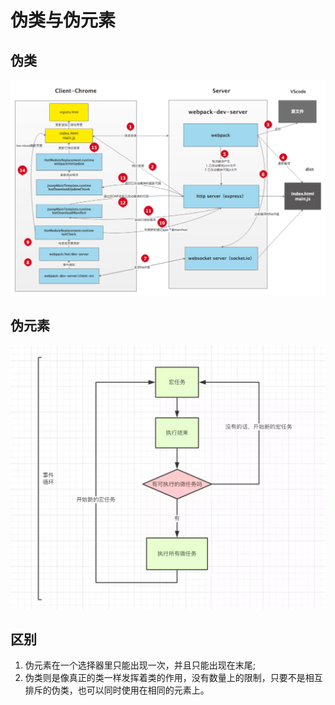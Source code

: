 # 伪类与伪元素

## 伪类

![](../../.gitbook/assets/image%20%28198%29.png)

## 伪元素

![](../../.gitbook/assets/image%20%2856%29.png)

## 区别

1. 伪元素在一个选择器里只能出现一次，并且只能出现在末尾;
2. 伪类则是像真正的类一样发挥着类的作用，没有数量上的限制，只要不是相互排斥的伪类，也可以同时使用在相同的元素上。

